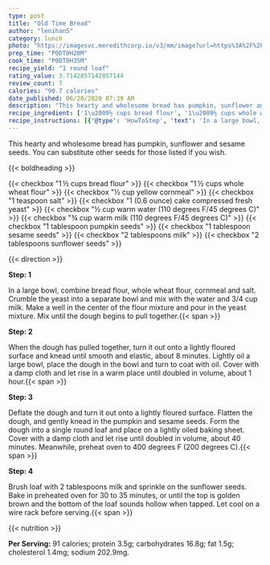 ```yaml
---
type: post
title: "Old Time Bread"
author: "lenihan5"
category: lunch
photo: "https://imagesvc.meredithcorp.io/v3/mm/image?url=https%3A%2F%2Fimages.media-allrecipes.com%2Fuserphotos%2F238932.jpg"
prep_time: "P0DT0H20M"
cook_time: "P0DT0H35M"
recipe_yield: "1 round loaf"
rating_value: 3.7142857142857144
review_count: 7
calories: "90.7 calories"
date_published: 06/20/2020 07:39 AM
description: "This hearty and wholesome bread has pumpkin, sunflower and sesame seeds.  You can substitute other seeds for those listed if you wish."
recipe_ingredient: ['1\u2009½ cups bread flour', '1\u2009½ cups whole wheat flour', '½ cup yellow cornmeal', '1 teaspoon salt', '1 (0.6 ounce) cake compressed fresh yeast', '½ cup warm water (110 degrees F/45 degrees C)', '¾ cup warm milk (110 degrees F/45 degrees C)', '1 tablespoon pumpkin seeds', '1 tablespoon sesame seeds', '2 tablespoons milk', '2 tablespoons sunflower seeds']
recipe_instructions: [{'@type': 'HowToStep', 'text': 'In a large bowl, combine bread flour, whole wheat flour, cornmeal and salt. Crumble the yeast into a separate bowl and mix with the water and 3/4 cup milk. Make a well in the center of the flour mixture and pour in the yeast mixture. Mix until the dough begins to pull together.\n'}, {'@type': 'HowToStep', 'text': 'When the dough has pulled together, turn it out onto a lightly floured surface and knead until smooth and elastic, about 8 minutes. Lightly oil a large bowl, place the dough in the bowl and turn to coat with oil. Cover with a damp cloth and let rise in a warm place until doubled in volume, about 1 hour.\n'}, {'@type': 'HowToStep', 'text': 'Deflate the dough and turn it out onto a lightly floured surface. Flatten the dough, and gently knead in the pumpkin and sesame seeds. Form the dough into a single round loaf and place on a lightly oiled baking sheet. Cover with a damp cloth and let rise until doubled in volume, about 40 minutes. Meanwhile, preheat oven to 400 degrees F (200 degrees C).\n'}, {'@type': 'HowToStep', 'text': 'Brush loaf with 2 tablespoons milk and sprinkle on the sunflower seeds. Bake in preheated oven for 30 to 35 minutes, or until the top is golden brown and the bottom of the loaf sounds hollow when tapped. Let cool on a wire rack before serving.\n'}]
---
```


This hearty and wholesome bread has pumpkin, sunflower and sesame seeds.  You can substitute other seeds for those listed if you wish. 

{{< boldheading >}}

{{< checkbox "1 ½ cups bread flour" >}}
{{< checkbox "1 ½ cups whole wheat flour" >}}
{{< checkbox "½ cup yellow cornmeal" >}}
{{< checkbox "1 teaspoon salt" >}}
{{< checkbox "1 (0.6 ounce) cake compressed fresh yeast" >}}
{{< checkbox "½ cup warm water (110 degrees F/45 degrees C)" >}}
{{< checkbox "¾ cup warm milk (110 degrees F/45 degrees C)" >}}
{{< checkbox "1 tablespoon pumpkin seeds" >}}
{{< checkbox "1 tablespoon sesame seeds" >}}
{{< checkbox "2 tablespoons milk" >}}
{{< checkbox "2 tablespoons sunflower seeds" >}}


{{< direction >}}

**Step: 1**

In a large bowl, combine bread flour, whole wheat flour, cornmeal and salt. Crumble the yeast into a separate bowl and mix with the water and 3/4 cup milk. Make a well in the center of the flour mixture and pour in the yeast mixture. Mix until the dough begins to pull together.{{< span >}}

**Step: 2**

When the dough has pulled together, turn it out onto a lightly floured surface and knead until smooth and elastic, about 8 minutes. Lightly oil a large bowl, place the dough in the bowl and turn to coat with oil. Cover with a damp cloth and let rise in a warm place until doubled in volume, about 1 hour.{{< span >}}

**Step: 3**

Deflate the dough and turn it out onto a lightly floured surface. Flatten the dough, and gently knead in the pumpkin and sesame seeds. Form the dough into a single round loaf and place on a lightly oiled baking sheet. Cover with a damp cloth and let rise until doubled in volume, about 40 minutes. Meanwhile, preheat oven to 400 degrees F (200 degrees C).{{< span >}}

**Step: 4**

Brush loaf with 2 tablespoons milk and sprinkle on the sunflower seeds. Bake in preheated oven for 30 to 35 minutes, or until the top is golden brown and the bottom of the loaf sounds hollow when tapped. Let cool on a wire rack before serving.{{< span >}}

{{< nutrition >}}

**Per Serving:** 91 calories; protein 3.5g; carbohydrates 16.8g; fat 1.5g; cholesterol 1.4mg; sodium 202.9mg.